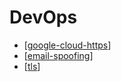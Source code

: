 # DevOps

- [[google-cloud-https]]
- [[email-spoofing]]
- [[tls]]

[//begin]: # "Autogenerated link references for markdown compatibility"
[google-cloud-https]: google-cloud-https "Google Cloud HTTPS"
[email-spoofing]: email-spoofing "Email Spoofing"
[tls]: tls "SSL/TLS"
[//end]: # "Autogenerated link references"
